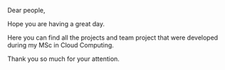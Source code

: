 Dear people, 

Hope you are having a great day.

Here you can find all the projects and team project that were developed during my MSc in Cloud Computing. 

Thank you so much for your attention.
